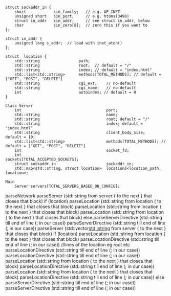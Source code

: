 
```
struct sockaddr_in {
    short            sin_family;   // e.g. AF_INET
    unsigned short   sin_port;     // e.g. htons(3490)
    struct in_addr   sin_addr;     // see struct in_addr, below
    char             sin_zero[8];  // zero this if you want to
};

struct in_addr {
    unsigned long s_addr;  // load with inet_aton()
};

struct	location {
	std::string					path;
	std::string					root;  // default = "/"
	std::string					index; // default = "index.html"
	std::list<std::string>		methods[TOTAL_METHODS]; // default = ["GET", "POST", "DELETE"]
	std::string					cgi_ext;	// no-default
	std::string					cgi_name;	// no-default
	int							autoindex; // default = 0
}

Class Server
	int										port;
	std::string								name;
	std::string								root; default = "/"
	std::string								index; default = "index.html"
	std::string								client_body_size;	default = 10;
	std::list<std::string>					methods[TOTAL_METHODS]; // default = ["GET", "POST", "DELETE"]
	int										socket_fd;
	int										sockets[TOTAL_ACCEPTED_SOCKETS];
	struct sockaddr_in						sockaddr_in;
	std::map<std::string, struct location>	locations<location_path, location>;

Main
	Server servers[TOTAL_SERVERS_BASED_ON_CONFIG];

```


parseNetwork
	parseServer (std::string from server { to the next } that closes that block)
		if (location) 
			parseLocation (std::string from location <name> { to the next } that closes that block)
			parseLocation (std::string from location <name> { to the next } that closes that block)
			parseLocation (std::string from location <name> { to the next } that closes that block)
		else
			parseServerDirective (std::string till end of line (; in our case))
			parseServerDirective (std::string till end of line (; in our case))
	parseServer  (std::vector<std::string> from server { to the next } that closes that block)
		if (location)
			parseLocation (std::string from location <name> { to the next } that closes that block)
				parseLocationDirective (std::string till end of line (; in our case)) //lines of the location eg root etc
				parseLocationDirective (std::string till end of line (; in our case))
				parseLocationDirective (std::string till end of line (; in our case))
			parseLocation (std::string from location <name> { to the next } that closes that block)
				parseLocationDirective (std::string till end of line (; in our case))
			parseLocation (std::string from location <name> { to the next } that closes that block)
				parseLocationDirective (std::string till end of line (; in our case))
		else
			parseServerDirective (std::string till end of line (; in our case))
			parseServerDirective (std::string till end of line (; in our case))
